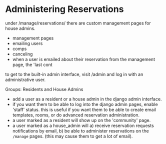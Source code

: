 # Administering Reservations

under /manage/reservations/ there are custom management pages for house admins. 

- management pages
- emailing users
- comps
- canceling
- when a user is emailed about their reservation from the management page, the 'last cont

to get to the built-in admin interface, visit /admin and log in with an administrative user. 

Groups: Residents and House Admins

- add a user as a resident or a house admin in the django admin interface. 
- if you want them to be able to log into the django admin pages, enable 'staff' status. this is useful if you want them to be able to create email templates, rooms, or do advanced reservation administration. 
- a user marked as a resident will show up on the 'community' page. 
- a user marked as a house_admin will a) receive reservation requests notifications by email, b) be able to administer reservations on the `/manage` pages. (this may cause them to get a lot of email). 

